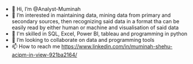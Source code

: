 - 👋 Hi, I’m @Analyst-Muminah
- 👀 I’m interested in maintaining data, mining data from primary and secondary sources, then recognizing said data in a format tha can be easily read by either human or machine and visualisation of said data
- 🌱 I'm skilled in  SQL, Excel, Power BI, tableau and programming in python
- 💞️ I’m looking to collaborate on data and programming tools
- 📫 How to reach me  https://www.linkedin.com/in/muminah-shehu-acipm-in-view-921ba2164/

<!---
Analyst-Muminah/Analyst-Muminah is a ✨ special ✨ repository because its `README.md` (this file) appears on your GitHub profile.
You can click the Preview link to take a look at your changes.
--->
